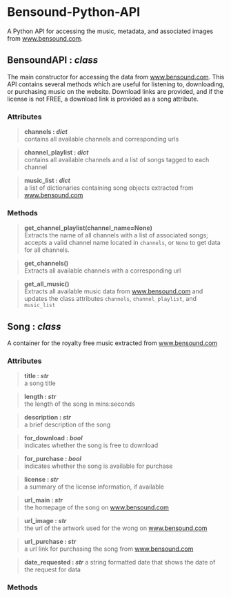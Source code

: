 # Bensound-Python-API
A Python API for accessing the music, metadata, and associated images from www.bensound.com.



## BensoundAPI : *class*
The main constructor for accessing the data from www.bensound.com. This API contains several methods which are useful for listening to, downloading, or purchasing music on the website. Download links are provided, and if the license is not FREE, a download link is provided as a song attribute.

### Attributes

>**channels : *dict***  
>contains all available channels and corresponding urls  

>**channel_playlist : *dict***  
>contains all available channels and a list of songs tagged to each channel  

>**music_list : *dict***  
>a list of dictionaries containing song objects extracted from www.bensound.com   

### Methods

>**get_channel_playlist(channel_name=None)**  
>Extracts the name of all channels with a list of associated songs; accepts a valid channel name located in `channels`, or `None` to get data for all channels.  

>**get_channels()**  
>Extracts all available channels with a corresponding url  

>**get_all_music()**  
>Extracts all available music data from www.bensound.com and updates the class attributes `channels`, `channel_playlist`, and `music_list`  

## Song : *class*
A container for the royalty free music extracted from www.bensound.com  

### Attributes
>**title : *str***  
>a song title  
  
>**length : *str***  
>the length of the song in mins:seconds  
  
>**description : *str***  
>a brief description of the song  
  
>**for_download : *bool***  
>indicates whether the song is free to download  
  
>**for_purchase : *bool***  
>indicates whether the song is available for purchase  
  
>**license : *str***  
>a summary of the license information, if available  
  
>**url_main : *str***   
>the homepage of the song on www.bensound.com  
  
>**url_image : *str***   
>the url of the artwork used for the wong on www.bensound.com  
  
>**url_purchase : *str***   
>a url link for purchasing the song from www.bensound.com  
  
>**date_requested : *str***
>a string formatted date that shows the date of the request for data  
  
### Methods
